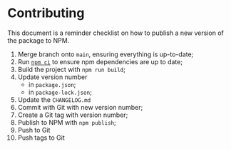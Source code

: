 # Contributing

This document is a reminder checklist on how to publish a new version of the package to NPM.

1. Merge branch onto `main`, ensuring everything is up-to-date;
2. Run [`npm ci`](https://docs.npmjs.com/cli/v6/commands/npm-ci) to ensure npm dependencies are up to date;
3. Build the project with `npm run build`;
4. Update version number
   - in `package.json`;
   - in `package-lock.json`;
5. Update the `CHANGELOG.md`
6. Commit with Git with new version number;
7. Create a Git tag with version number;
8. Publish to NPM with `npm publish`;
9. Push to Git
10. Push tags to Git
